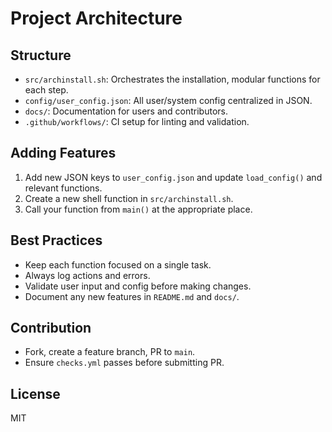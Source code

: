 # Project Architecture

## Structure

- `src/archinstall.sh`: Orchestrates the installation, modular functions for each step.
- `config/user_config.json`: All user/system config centralized in JSON.
- `docs/`: Documentation for users and contributors.
- `.github/workflows/`: CI setup for linting and validation.

## Adding Features

1. Add new JSON keys to `user_config.json` and update `load_config()` and relevant functions.
2. Create a new shell function in `src/archinstall.sh`.
3. Call your function from `main()` at the appropriate place.

## Best Practices

- Keep each function focused on a single task.
- Always log actions and errors.
- Validate user input and config before making changes.
- Document any new features in `README.md` and `docs/`.

## Contribution

- Fork, create a feature branch, PR to `main`.
- Ensure `checks.yml` passes before submitting PR.

## License

MIT